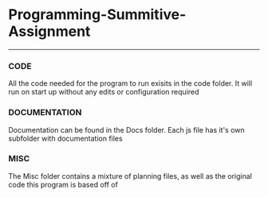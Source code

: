 # Programming-Summitive-Assignment
----------------------------------

### CODE
All the code needed for the program to run exisits in the code folder. It will run on start up without any edits or configuration required


### DOCUMENTATION
Documentation can be found in the Docs folder. Each js file has it's own subfolder with documentation files

### MISC
The Misc folder contains a mixture of planning files, as well as the original code this program is based off of